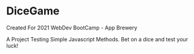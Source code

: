 # DiceGame
Created For 2021 WebDev BootCamp - App Brewery

A Project Testing Simple Javascript Methods. Bet on a dice and test your luck! 
